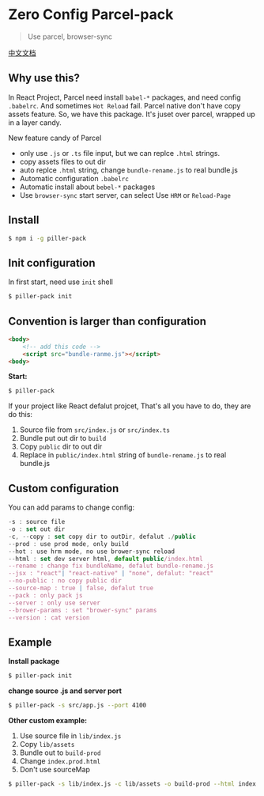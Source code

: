 # Zero Config Parcel-pack

> Use parcel, browser-sync

[中文文档](README-CN.md)

## Why use this?

In React Project, Parcel need install `babel-*` packages, and need config `.babelrc`. And sometimes `Hot Reload` fail.
Parcel native don't have copy assets feature. So, we have this package. It's juset over parcel, wrapped up in a layer candy.

New feature candy of Parcel

- only use `.js` or `.ts` file input, but we can replce `.html` strings.
- copy assets files to out dir
- auto replce `.html` string, change `bundle-rename.js` to real bundle.js
- Automatic configuration `.babelrc`
- Automatic install about `bebel-*` packages
- Use `browser-sync` start server, can select Use `HRM` or `Reload-Page`

## Install

```sh
$ npm i -g piller-pack
```

## Init configuration

In first start, need use `init` shell

```sh
$ piller-pack init
```

## Convention is larger than configuration

```html
<body>
    <!-- add this code -->
    <script src="bundle-ranme.js"></script>
<body>
```

**Start:**

```sh
$ piller-pack
```

If your project like React defalut projcet, That's all you have to do, they are do this:

1.  Source file from `src/index.js` or `src/index.ts`
2.  Bundle put out dir to `build`
3.  Copy `public` dir to out dir
4.  Replace in `public/index.html` string of `bundle-rename.js` to real bundle.js

## Custom configuration

You can add params to change config:

```js
-s : source file
-o : set out dir
-c, --copy : set copy dir to outDir, defalut ./public
--prod : use prod mode, only build
--hot : use hrm mode, no use brower-sync reload
--html : set dev server html, default public/index.html
--rename : change fix bundleName, defalut bundle-rename.js
--jsx : "react"| "react-native" | "none", defalut: "react"
--no-public : no copy public dir
--source-map : true | false, defalut true
--pack : only pack js
--server : only use server
--brower-params : set "brower-sync" params
--version : cat version
```

## Example

**Install package**

```sh
$ piller-pack init
```

**change source .js and server port**

```sh
$ piller-pack -s src/app.js --port 4100
```

**Other custom example:**

1.  Use source file in `lib/index.js`
2.  Copy `lib/assets`
3.  Bundle out to `build-prod`
4.  Change `index.prod.html`
5.  Don't use sourceMap

```sh
$ piller-pack -s lib/index.js -c lib/assets -o build-prod --html index.prod.html --source-map false --prod
```
